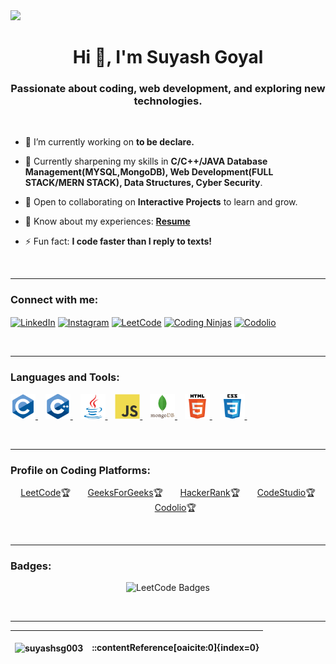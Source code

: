 <img src="https://user-images.githubusercontent.com/90236635/232446433-d5540fa2-fe28-4bb8-b929-cdb51fe61336.gif" />

<br/>
<h1 align="center">Hi 👋, I'm Suyash Goyal</h1>
<h3 align="center">Passionate about coding, web development, and exploring new technologies.</h3>

<br/>

- 🔭 I’m currently working on **to be declare.**

- 🌱 Currently sharpening my skills in **C/C++/JAVA Database Management(MYSQL,MongoDB), Web Development(FULL STACK/MERN STACK), Data Structures, Cyber Security**.

- 🤝 Open to collaborating on **Interactive Projects** to learn and grow.

- 📄 Know about my experiences: **[Resume](https://shorturl.at/Yg658)**

- ⚡ Fun fact: **I code faster than I reply to texts!**

<br/>
<hr>
<h3 align="left">Connect with me:</h3>
<p align="left">
<a href="https://www.linkedin.com/in/suyash-goyal-64b49b273/" target="blank"><img align="center" src="https://raw.githubusercontent.com/rahuldkjain/github-profile-readme-generator/master/src/images/icons/Social/linked-in-alt.svg" alt="LinkedIn" height="30" width="40" /></a>
<a href="https://www.instagram.com/suyash_s.g_003/" target="blank"><img align="center" src="https://raw.githubusercontent.com/rahuldkjain/github-profile-readme-generator/master/src/images/icons/Social/instagram.svg" alt="Instagram" height="30" width="40" /></a>
<a href="https://leetcode.com/u/suyashsg003/" target="blank"><img align="center" src="https://raw.githubusercontent.com/rahuldkjain/github-profile-readme-generator/master/src/images/icons/Social/leet-code.svg" alt="LeetCode" height="30" width="40" /></a>
<a href="https://www.codingninjas.com/studio/profile/yourprofile" target="blank"><img align="center" src="https://raw.githubusercontent.com/rahuldkjain/github-profile-readme-generator/master/src/images/icons/Social/coding-ninjas.svg" alt="Coding Ninjas" height="30" width="40" /></a>
<a href="https://codolio.io/yourprofile" target="blank"><img align="center" src="https://raw.githubusercontent.com/rahuldkjain/github-profile-readme-generator/master/src/images/icons/Social/codolio.svg" alt="Codolio" height="30" width="40" /></a>
</p>

<br/>
<hr>
<h3 align="left">Languages and Tools:</h3>
<p align="left">
<a href="https://en.wikipedia.org/wiki/C_(programming_language)" target="_blank" rel="noreferrer"> <img src="https://raw.githubusercontent.com/devicons/devicon/master/icons/c/c-original.svg" alt="C" width="40" height="40"/> </a> &nbsp;&nbsp;
<a href="https://isocpp.org/" target="_blank" rel="noreferrer"> <img src="https://raw.githubusercontent.com/devicons/devicon/master/icons/cplusplus/cplusplus-original.svg" alt="C++" width="40" height="40"/> </a> &nbsp;&nbsp;
<a href="https://www.java.com/" target="_blank" rel="noreferrer"> <img src="https://raw.githubusercontent.com/devicons/devicon/master/icons/java/java-original.svg" alt="Java" width="40" height="40"/> </a> &nbsp;&nbsp;
<a href="https://developer.mozilla.org/en-US/docs/Web/JavaScript" target="_blank" rel="noreferrer"> <img src="https://raw.githubusercontent.com/devicons/devicon/master/icons/javascript/javascript-original.svg" alt="JavaScript" width="40" height="40"/> </a> &nbsp;&nbsp;
<a href="https://www.mongodb.com/" target="_blank" rel="noreferrer"> <img src="https://raw.githubusercontent.com/devicons/devicon/master/icons/mongodb/mongodb-original-wordmark.svg" alt="MongoDB" width="40" height="40"/> </a> &nbsp;&nbsp;
<a href="https://developer.mozilla.org/en-US/docs/Web/HTML" target="_blank" rel="noreferrer"> <img src="https://raw.githubusercontent.com/devicons/devicon/master/icons/html5/html5-original-wordmark.svg" alt="HTML" width="40" height="40"/> </a> &nbsp;&nbsp;
<a href="https://developer.mozilla.org/en-US/docs/Web/CSS" target="_blank" rel="noreferrer"> <img src="https://raw.githubusercontent.com/devicons/devicon/master/icons/css3/css3-original-wordmark.svg" alt="CSS" width="40" height="40"/> </a> &nbsp;&nbsp;
</p>

<br/>
<hr>

<h3>Profile on Coding Platforms:</h3>
<p align="center">
<a href="https://leetcode.com/u/suyashsg003/" rel="nofollow">LeetCode</a>🏆
&nbsp;&nbsp;&nbsp;&nbsp;&nbsp;&nbsp;<a href="https://auth.geeksforgeeks.org/user/yourprofile" rel="nofollow">GeeksForGeeks</a>🏆
&nbsp;&nbsp;&nbsp;&nbsp;&nbsp;&nbsp;<a href="https://www.hackerrank.com/yourprofile" rel="nofollow">HackerRank</a>🏆
&nbsp;&nbsp;&nbsp;&nbsp;&nbsp;&nbsp;<a href="https://www.codingninjas.com/studio/profile/yourprofile" rel="nofollow">CodeStudio</a>🏆
&nbsp;&nbsp;&nbsp;&nbsp;&nbsp;&nbsp;<a href="https://codolio.io/yourprofile" rel="nofollow">Codolio</a>🏆
</p>

<br/>
<hr>

<h3>Badges:</h3>
<p align="center">
<img src="https://leetcode-badge-showcase.vercel.app/api/badges?username=suyashsg003&theme=light&animated=true&border=border" alt="LeetCode Badges" />
</p>

<br/>
<hr>

<table>
      <thead>
            <tr>
                  <th>
                    <img align="center" src="https://github-readme-stats.vercel.app/api/top-langs?username=suyashsg003&show_icons=true&theme=dracula&locale=en&layout=compact" alt="suyashsg003" /> 
                </th>
                <th>

::contentReference[oaicite:0]{index=0}
